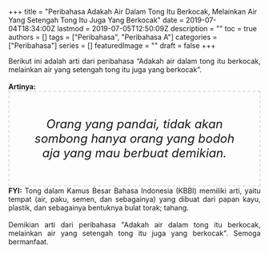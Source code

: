 +++
title = "Peribahasa Adakah Air Dalam Tong Itu Berkocak, Melainkan Air Yang Setengah Tong Itu Juga Yang Berkocak"
date = 2019-07-04T18:34:00Z
lastmod = 2019-07-05T12:50:09Z
description = ""
toc = true
authors = []
tags = ["Peribahasa", "Peribahasa A"]
categories = ["Peribahasa"]
series = []
featuredImage = ""
draft = false
+++

<div dir="ltr" style="text-align: left;" trbidi="on"><div style="text-align: justify;">Berikut ini adalah arti dari peribahasa “Adakah air dalam tong itu berkocak, melainkan air yang setengah tong itu juga yang berkocak”.</div><br /><div style="text-align: justify;"><b>Artinya:</b></div><div style="border: 2px dashed #ddd; font-size: 24px; height: auto; margin: 0 auto; padding: 50px; text-align: center; width: auto;"><i>Orang yang pandai, tidak akan sombong hanya orang yang bodoh aja yang mau berbuat demikian.</i></div><div style="text-align: justify;"><b>FYI:</b> Tong dalam Kamus Besar Bahasa Indonesia (KBBI) memiliki arti, yaitu tempat (air, paku, semen, dan sebagainya) yang dibuat dari papan kayu, plastik, dan sebagainya bentuknya bulat torak; tahang.<br /><br /></div><div style="text-align: justify;">Demikian arti dari peribahasa "Adakah air dalam tong itu berkocak, melainkan air yang setengah tong itu juga yang berkocak". Semoga bermanfaat.</div></div>
